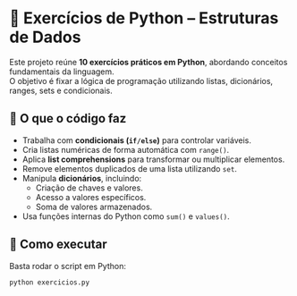 # 🐍 Exercícios de Python – Estruturas de Dados

Este projeto reúne **10 exercícios práticos em Python**, abordando conceitos fundamentais da linguagem.  
O objetivo é fixar a lógica de programação utilizando listas, dicionários, ranges, sets e condicionais.

## 📌 O que o código faz
- Trabalha com **condicionais (`if/else`)** para controlar variáveis.
- Cria listas numéricas de forma automática com `range()`.
- Aplica **list comprehensions** para transformar ou multiplicar elementos.
- Remove elementos duplicados de uma lista utilizando `set`.
- Manipula **dicionários**, incluindo:
  - Criação de chaves e valores.
  - Acesso a valores específicos.
  - Soma de valores armazenados.
- Usa funções internas do Python como `sum()` e `values()`.

## 🚀 Como executar
Basta rodar o script em Python:
```bash
python exercicios.py
